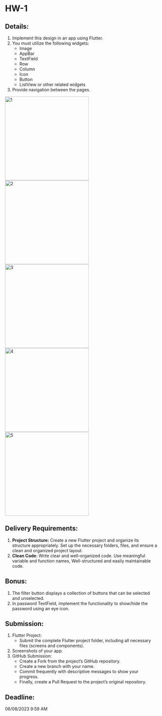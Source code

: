 # HW-1
## Details:
1. Implement this design in an app using Flutter.
2. You must utilize the following widgets:
   - Image
   - AppBar
   - TextField
   - Row
   - Column
   - Icon
   - Button
   - ListView or other related widgets
3. Provide navigation between the pages.
  

<img width="276" alt="1" src="https://github.com/Flutter-GG/HW-1/assets/132256369/6da9c6a1-a639-487c-a296-a8edc545d151">
<img width="276" alt="2" src="https://github.com/Flutter-GG/HW-1/assets/132256369/bd7fc565-f1a0-4cde-919b-78636d4964b7">
<img width="276" alt="3" src="https://github.com/Flutter-GG/HW-1/assets/132256369/7c9382c4-3657-4083-aa02-ef867d4a12e8">
<img width="276" alt="4" src="https://github.com/Flutter-GG/HW-1/assets/132256369/cbc28a9d-e727-4fba-ac5d-26894b384b94">
<img width="276" alt="5" src="https://github.com/Flutter-GG/HW-1/assets/132256369/5ef2f17c-02b7-49d2-a4ee-161de709d218">

## Delivery Requirements:
1. **Project Structure:** Create a new Flutter project and organize its structure appropriately. Set up the necessary folders, files, and ensure a clean and organized project layout.
2. **Clean Code**: Write clear and well-organized code. Use meaningful variable and function names, Well-structured and easily maintainable code.

## Bonus:
1. The filter button displays a collection of buttons that can be selected and unselected.
2. In password TextField, implement the functionality to show/hide the password using an eye icon.

## Submission:
1. Flutter Project:
   - Submit the complete Flutter project folder, including all necessary files (screens and components).
2. Screenshots of your app.
3. GitHub Submission:
   - Create a Fork from the project’s GitHub repository.
   - Create a new branch with your name.
   - Commit frequently with descriptive messages to show your progress.
   - Finally, create a Pull Request to the project’s original repository.


## Deadline: 
06/08/2023  9:59 AM
